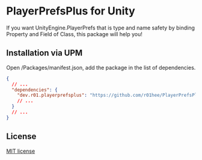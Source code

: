 # PlayerPrefsPlus for Unity

If you want UnityEngine.PlayerPrefs that is type and name safety by binding Property and Field of Class,
this package will help you!

## Installation via UPM

Open <project>/Packages/manifest.json, add the package in the list of dependencies.
```json
{
  // ...
  "dependencies": {
    "dev.r01.playerprefsplus": "https://github.com/r01hee/PlayerPrefsPlus.git",
    // ...
  }
  // ...
}
```

## License
[MIT license](LICENSE)
